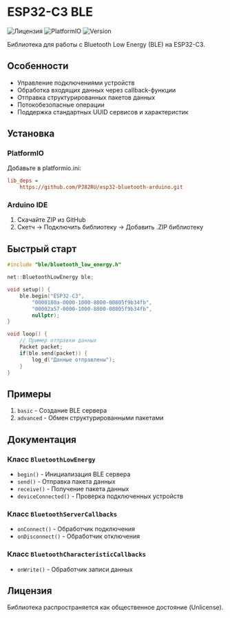 # ESP32-C3 BLE

![Лицензия](https://img.shields.io/badge/license-Unlicense-blue.svg)
![PlatformIO](https://img.shields.io/badge/platform-ESP32--C3-green.svg)
![Version](https://img.shields.io/badge/version-1.1.0-orange)

Библиотека для работы с Bluetooth Low Energy (BLE) на ESP32-C3.

## Особенности

- Управление подключениями устройств
- Обработка входящих данных через callback-функции
- Отправка структурированных пакетов данных
- Потокобезопасные операции
- Поддержка стандартных UUID сервисов и характеристик

## Установка

### PlatformIO
Добавьте в platformio.ini:
```ini
lib_deps =
    https://github.com/PJ82RU/esp32-bluetooth-arduino.git
```

### Arduino IDE
1. Скачайте ZIP из GitHub
2. Скетч → Подключить библиотеку → Добавить .ZIP библиотеку

## Быстрый старт

```cpp
#include "ble/bluetooth_low_energy.h"

net::BluetoothLowEnergy ble;

void setup() {
    ble.begin("ESP32-C3",
        "0000180a-0000-1000-8000-00805f9b34fb",
        "00002a57-0000-1000-8000-00805f9b34fb",
        nullptr);
}

void loop() {
    // Пример отправки данных
    Packet packet;
    if(ble.send(packet)) {
        log_d("Данные отправлены");
    }
}
```

## Примеры

1. `basic` - Создание BLE сервера
2. `advanced` - Обмен структурированными пакетами

## Документация

### Класс `BluetoothLowEnergy`
- `begin()` - Инициализация BLE сервера
- `send()` - Отправка пакета данных
- `receive()` - Получение пакета данных
- `deviceConnected()` - Проверка подключенных устройств

### Класс `BluetoothServerCallbacks`
- `onConnect()` - Обработчик подключения
- `onDisconnect()` - Обработчик отключения

### Класс `BluetoothCharacteristicCallbacks`
- `onWrite()` - Обработчик записи данных

## Лицензия

Библиотека распространяется как общественное достояние (Unlicense).